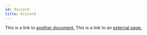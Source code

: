 ```yaml
---
id: discord
title: Discord
---
```


This is a link to [another document.](doc3.md) This is a link to an [external page.](http://www.example.com/)


